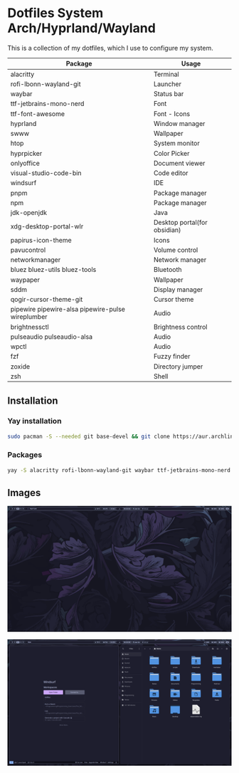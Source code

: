 # Dotfiles System Arch/Hyprland/Wayland

This is a collection of my dotfiles, which I use to configure my system.

| Package                                           | Usage                        |
| ------------------------------------------------- | ---------------------------- |
| alacritty                                         | Terminal                     |
| rofi-lbonn-wayland-git                            | Launcher                     |
| waybar                                            | Status bar                   |
| ttf-jetbrains-mono-nerd                           | Font                         |
| ttf-font-awesome                                  | Font - Icons                 |
| hyprland                                          | Window manager               |
| swww                                              | Wallpaper                    |
| htop                                              | System monitor               |
| hyprpicker                                        | Color Picker                 |
| onlyoffice                                        | Document viewer              |
| visual-studio-code-bin                            | Code editor                  |
| windsurf                                          | IDE                          |
| pnpm                                              | Package manager              |
| npm                                               | Package manager              |
| jdk-openjdk                                       | Java                         |
| xdg-desktop-portal-wlr                            | Desktop portal(for obsidian) |
| papirus-icon-theme                                | Icons                        |
| pavucontrol                                       | Volume control               |
| networkmanager                                    | Network manager              |
| bluez bluez-utils bluez-tools                     | Bluetooth                    |
| waypaper                                          | Wallpaper                    |
| sddm                                              | Display manager              |
| qogir-cursor-theme-git                            | Cursor theme                 |
| pipewire pipewire-alsa pipewire-pulse wireplumber | Audio                        |
| brightnessctl                                     | Brightness control           |
| pulseaudio pulseaudio-alsa                        | Audio                        |
| wpctl                                             | Audio                        |
| fzf                                               | Fuzzy finder                 |
| zoxide                                            | Directory jumper             |
| zsh                                               | Shell                        |

## Installation

### Yay installation

```bash
sudo pacman -S --needed git base-devel && git clone https://aur.archlinux.org/yay-bin.git && cd yay-bin && makepkg -si

```

### Packages

```bash
yay -S alacritty rofi-lbonn-wayland-git waybar ttf-jetbrains-mono-nerd hyprland swww htop hyprpicker onlyoffice visual-studio-code-bin windsurf pnpm npm jdk-openjdk xdg-desktop-portal-wlr ttf-font-awesome papirus-icon-theme pavucontrol networkmanager bluez bluez-utils bluez-tools waypaper sddm qogir-cursor-theme-git pipewire pipewire-alsa pipewire-pulse wireplumber brightnessctl pulseaudio pulseaudio-alsa wpctl fzf zoxide zsh

```

## Images

![alt text](image.png)

![alt text](image-1.png)
